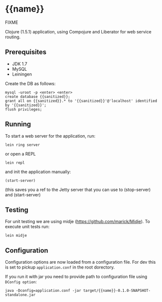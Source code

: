 # {{name}}

FIXME


Clojure (1.5.1) application, using Compojure and Liberator for web service routing.

## Prerequisites

* JDK 1.7
* MySQL 
* Leiningen

Create the DB as follows:

```
mysql -uroot -p <enter> <enter>
create database {{sanitized}};
grant all on {{sanitized}}.* to '{{sanitized}}'@'localhost' identified by '{{sanitized}}';
flush privileges;
```

## Running

To start a web server for the application, run:

```
lein ring server
```
or open a REPL

```
lein repl
```
and init the application manually:

```
(start-server)
```

(this saves you a ref to the Jetty server that you can use to (stop-server) and (start-server)

## Testing

For unit testing we are using midje (https://github.com/marick/Midje). To execute unit tests run:
```
lein midje
```
## Configuration

Configuration options are now loaded from a configuration file. For dev this is set to pickup `application.conf` in the root dorectory.

If you run it with jar you need to provide path to configuration file using `DConfig option`:
```
java -Dconfig=application.conf -jar target/{{name}}-0.1.0-SNAPSHOT-standalone.jar
```